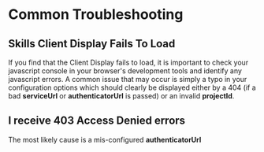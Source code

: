 # Common Troubleshooting

## Skills Client Display Fails To Load

If you find that the Client Display fails to load, it is important to check your javascript
console in your browser's development tools and identify any javascript errors. A common issue
that may occur is simply a typo in your configuration options which should clearly be 
displayed either by a 404 (if a bad **serviceUrl** or **authenticatorUrl** is passed) or an invalid
**projectId**.

## I receive 403 Access Denied errors

The most likely cause is a mis-configured **authenticatorUrl**
